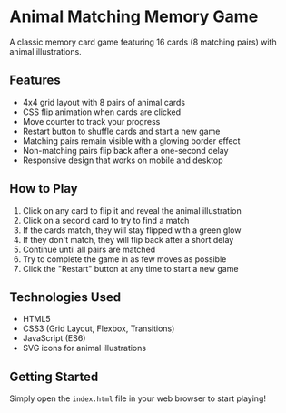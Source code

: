 # Animal Matching Memory Game

A classic memory card game featuring 16 cards (8 matching pairs) with animal illustrations.

## Features

- 4x4 grid layout with 8 pairs of animal cards
- CSS flip animation when cards are clicked
- Move counter to track your progress
- Restart button to shuffle cards and start a new game
- Matching pairs remain visible with a glowing border effect
- Non-matching pairs flip back after a one-second delay
- Responsive design that works on mobile and desktop

## How to Play

1. Click on any card to flip it and reveal the animal illustration
2. Click on a second card to try to find a match
3. If the cards match, they will stay flipped with a green glow
4. If they don't match, they will flip back after a short delay
5. Continue until all pairs are matched
6. Try to complete the game in as few moves as possible
7. Click the "Restart" button at any time to start a new game

## Technologies Used

- HTML5
- CSS3 (Grid Layout, Flexbox, Transitions)
- JavaScript (ES6)
- SVG icons for animal illustrations

## Getting Started

Simply open the `index.html` file in your web browser to start playing!
